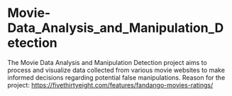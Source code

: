 # Movie-Data_Analysis_and_Manipulation_Detection
The Movie Data Analysis and Manipulation Detection project aims to process and visualize data collected from various movie websites to make informed decisions regarding potential false manipulations. Reason for the project: https://fivethirtyeight.com/features/fandango-movies-ratings/
